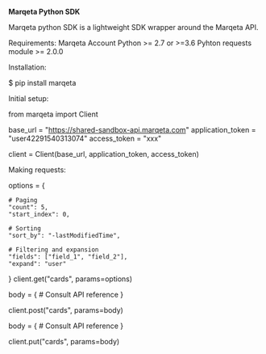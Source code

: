 **Marqeta Python SDK** 

Marqeta python SDK is a lightweight SDK wrapper around the Marqeta API.

Requirements:
    Marqeta Account
    Python >= 2.7 or >=3.6
    Pyhton requests module >= 2.0.0
    

Installation:

$ pip install marqeta


Initial setup:

from marqeta import Client
 
base_url = "https://shared-sandbox-api.marqeta.com"
application_token = "user42291540313074"
access_token = "xxx"
 
client = Client(base_url, application_token, access_token)


Making requests:

options = {
     
    # Paging
    "count": 5,
    "start_index": 0,
     
    # Sorting
    "sort_by": "-lastModifiedTime",
 
    # Filtering and expansion
    "fields": ["field_1", "field_2"],
    "expand": "user"
}
client.get("cards", params=options)

body = {
    # Consult API reference
}

client.post("cards", params=body)

body = {
    # Consult API reference
}

client.put("cards", params=body)
